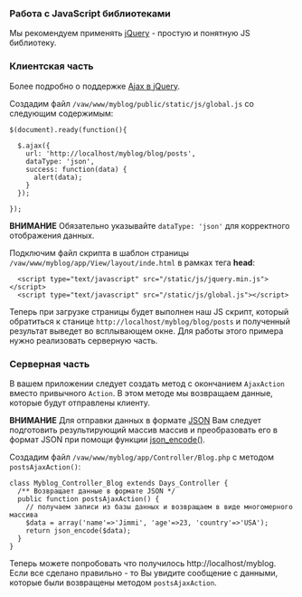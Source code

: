 ### Работа с JavaScript библиотеками ###

Мы рекомендуем применять [jQuery](http://jquery.com) - простую и понятную JS библиотеку.

### Клиентская часть ###

Более подробно о поддержке [Ajax в jQuery](http://docs.jquery.com/Ajax/jQuery.ajax#options).

Создадим файл `/vaw/www/myblog/public/static/js/global.js` со следующим содержимым:
```
$(document).ready(function(){

  $.ajax({
    url: 'http://localhost/myblog/blog/posts',
    dataType: 'json',
    success: function(data) {
      alert(data);
    }
  });

});
```

**ВНИМАНИЕ** Обязательно указывайте `dataType: 'json'` для корректного отображения данных.

Подключим файл скрипта в шаблон страницы `/vaw/www/myblog/app/View/layout/inde.html` в рамках тега **head**:
```
  <script type="text/javascript" src="/static/js/jquery.min.js"></script>
  <script type="text/javascript" src="/static/js/global.js"></script>
```

Теперь при загрузке страницы будет выполнен наш JS скрипт, который обратиться к станице `http://localhost/myblog/blog/posts` и полученный результат выведет во всплывающем окне. Для работы этого примера нужно реализовать серверную часть.

### Серверная часть ###

В вашем приложении следует создать метод с окончанием `AjaxAction` вместо привычного `Action`. В этом методе мы возвращаем данные, которые будут отправлены клиенту.

**ВНИМАНИЕ** Для отправки данных в формате [JSON](http://ru.wikipedia.org/wiki/JSON) Вам следует подготовить результирующий массив массив и преобразовать его в формат JSON при помощи функции [json\_encode()](http://ua2.php.net/json_encode).

Создадим файл `/vaw/www/myblog/app/Controller/Blog.php` с методом `postsAjaxAction()`:
```
class Myblog_Controller_Blog extends Days_Controller {
  /** Возвращает данные в формате JSON */
  public function postsAjaxAction() {
    // получаем записи из базы данных и возвращаем в виде многомерного массива
    $data = array('name'=>'Jimmi', 'age'=>23, 'country'=>'USA');
    return json_encode($data);
  }
}
```

Теперь можете попробовать что получилось http://localhost/myblog. Если все сделано правильно - то Вы увидите сообщение с данными, которые были возвращены методом `postsAjaxAction`.